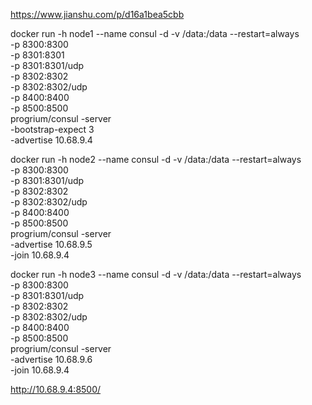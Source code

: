 https://www.jianshu.com/p/d16a1bea5cbb




docker run -h node1  --name consul -d -v /data:/data --restart=always\
    -p   8300:8300 \
    -p   8301:8301 \
    -p   8301:8301/udp \
    -p   8302:8302 \
    -p   8302:8302/udp \
    -p   8400:8400 \
    -p   8500:8500 \
progrium/consul -server \
-bootstrap-expect 3 \
-advertise 10.68.9.4



docker run -h node2 --name consul -d -v /data:/data   --restart=always\
    -p   8300:8300 \
    -p   8301:8301/udp \
    -p   8302:8302 \
    -p   8302:8302/udp \
    -p   8400:8400 \
    -p   8500:8500 \
progrium/consul -server \
-advertise 10.68.9.5 \
-join  10.68.9.4

docker run -h node3 --name consul -d -v /data:/data   --restart=always\
    -p   8300:8300 \
    -p   8301:8301/udp \
    -p   8302:8302 \
    -p   8302:8302/udp \
    -p   8400:8400 \
    -p   8500:8500 \
progrium/consul -server \
-advertise 10.68.9.6 \
-join  10.68.9.4



http://10.68.9.4:8500/